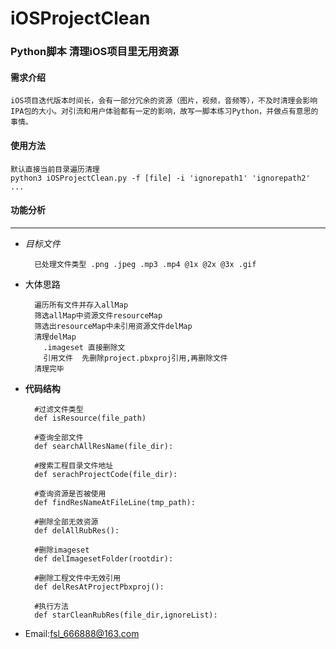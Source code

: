 # iOSProjectClean

### Python脚本 清理iOS项目里无用资源
#### 需求介绍
	iOS项目迭代版本时间长，会有一部分冗余的资源（图片，视频，音频等），不及时清理会影响IPA包的大小。对引流和用户体验都有一定的影响，故写一脚本练习Python，并做点有意思的事情。

#### 使用方法

	默认直接当前目录遍历清理
	python3 iOSProjectClean.py -f [file] -i 'ignorepath1' 'ignorepath2' ...
	
#### 功能分析
___
* *目标文件*

	   	已处理文件类型 .png .jpeg .mp3 .mp4 @1x @2x @3x .gif
	   	
	   	
		  
* <label style="color:black">大体思路</label>
			
        遍历所有文件并存入allMap
        筛选allMap中资源文件resourceMap
        筛选出resourceMap中未引用资源文件delMap
        清理delMap
          .imageset 直接删除文
          引用文件  先删除project.pbxproj引用,再删除文件
        清理完毕
      
* **代码结构**

		#过滤文件类型
		def	isResource(file_path) 
		
		#查询全部文件
		def searchAllResName(file_dir):
		
		#搜索工程目录文件地址
		def serachProjectCode(file_dir):

		#查询资源是否被使用
		def findResNameAtFileLine(tmp_path):
		
		#删除全部无效资源
		def delAllRubRes():
		
		#删除imageset
		def delImagesetFolder(rootdir):
		
		#删除工程文件中无效引用
		def delResAtProjectPbxproj():
		
		#执行方法
		def starCleanRubRes(file_dir,ignoreList):
* Email:<fsl_666888@163.com>


